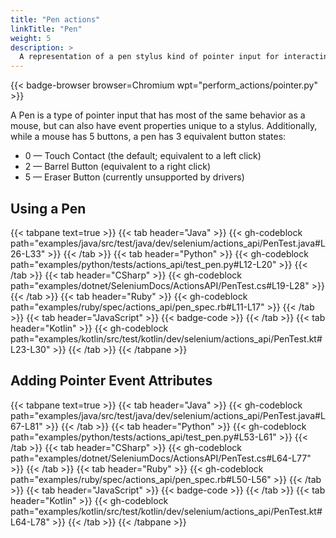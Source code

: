 ```yaml
---
title: "Pen actions"
linkTitle: "Pen"
weight: 5
description: >
  A representation of a pen stylus kind of pointer input for interacting with a web page.
---
```


{{< badge-browser browser=Chromium wpt="perform_actions/pointer.py" >}}

A Pen is a type of pointer input that has most of the same behavior as a mouse, but can
also have event properties unique to a stylus. Additionally, while a mouse
has 5 buttons, a pen has 3 equivalent button states:

* 0 — Touch Contact (the default; equivalent to a left click)
* 2 — Barrel Button (equivalent to a right click)
* 5 — Eraser Button (currently unsupported by drivers)

## Using a Pen

{{< tabpane text=true >}}
{{< tab header="Java" >}}
{{< gh-codeblock path="examples/java/src/test/java/dev/selenium/actions_api/PenTest.java#L26-L33" >}}
{{< /tab >}}
{{< tab header="Python" >}}
{{< gh-codeblock path="examples/python/tests/actions_api/test_pen.py#L12-L20" >}}
{{< /tab >}}
{{< tab header="CSharp" >}}
{{< gh-codeblock path="examples/dotnet/SeleniumDocs/ActionsAPI/PenTest.cs#L19-L28" >}}
{{< /tab >}}
{{< tab header="Ruby" >}}
{{< gh-codeblock path="examples/ruby/spec/actions_api/pen_spec.rb#L11-L17" >}}
{{< /tab >}}
{{< tab header="JavaScript" >}}
{{< badge-code >}}
{{< /tab >}}
{{< tab header="Kotlin" >}}
{{< gh-codeblock path="examples/kotlin/src/test/kotlin/dev/selenium/actions_api/PenTest.kt#L23-L30" >}}
{{< /tab >}}
{{< /tabpane >}}

## Adding Pointer Event Attributes


{{< tabpane text=true >}}
{{< tab header="Java" >}}
{{< gh-codeblock path="examples/java/src/test/java/dev/selenium/actions_api/PenTest.java#L67-L81" >}}
{{< /tab >}}
{{< tab header="Python" >}}
{{< gh-codeblock path="examples/python/tests/actions_api/test_pen.py#L53-L61" >}}
{{< /tab >}}
{{< tab header="CSharp" >}}
{{< gh-codeblock path="examples/dotnet/SeleniumDocs/ActionsAPI/PenTest.cs#L64-L77" >}}
{{< /tab >}}
{{< tab header="Ruby" >}}
{{< gh-codeblock path="examples/ruby/spec/actions_api/pen_spec.rb#L50-L56" >}}
{{< /tab >}}
{{< tab header="JavaScript" >}}
{{< badge-code >}}
{{< /tab >}}
{{< tab header="Kotlin" >}}
{{< gh-codeblock path="examples/kotlin/src/test/kotlin/dev/selenium/actions_api/PenTest.kt#L64-L78" >}}
{{< /tab >}}
{{< /tabpane >}}

